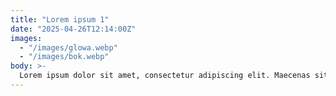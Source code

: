 ```yaml
---
title: "Lorem ipsum 1"
date: "2025-04-26T12:14:00Z"
images:
  - "/images/glowa.webp"
  - "/images/bok.webp"
body: >-
  Lorem ipsum dolor sit amet, consectetur adipiscing elit. Maecenas sit amet nunc sit amet diam consectetur euismod. Phasellus viverra semper commodo. Ut sed magna felis. In nisl felis, rhoncus ornare sodales vitae, tincidunt pharetra augue.
---
```

